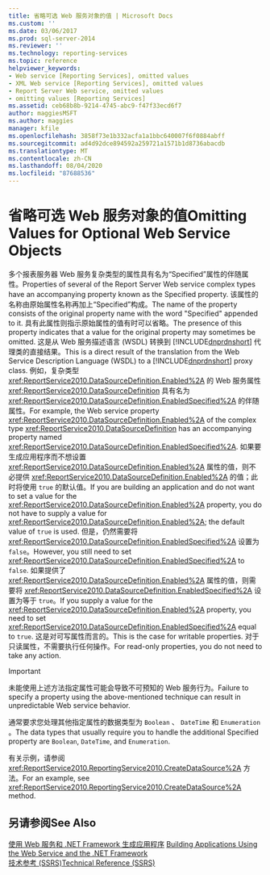 ```yaml
---
title: 省略可选 Web 服务对象的值 | Microsoft Docs
ms.custom: ''
ms.date: 03/06/2017
ms.prod: sql-server-2014
ms.reviewer: ''
ms.technology: reporting-services
ms.topic: reference
helpviewer_keywords:
- Web service [Reporting Services], omitted values
- XML Web service [Reporting Services], omitted values
- Report Server Web service, omitted values
- omitting values [Reporting Services]
ms.assetid: ceb68b8b-9214-4745-abc9-f47f33ecd6f7
author: maggiesMSFT
ms.author: maggies
manager: kfile
ms.openlocfilehash: 3858f73e1b332acfa1a1bbc640007f6f0884abff
ms.sourcegitcommit: ad4d92dce894592a259721a1571b1d8736abacdb
ms.translationtype: MT
ms.contentlocale: zh-CN
ms.lasthandoff: 08/04/2020
ms.locfileid: "87688536"
---
```

# <a name="omitting-values-for-optional-web-service-objects"></a><span data-ttu-id="24114-102">省略可选 Web 服务对象的值</span><span class="sxs-lookup"><span data-stu-id="24114-102">Omitting Values for Optional Web Service Objects</span></span>
  <span data-ttu-id="24114-103">多个报表服务器 Web 服务复杂类型的属性具有名为“Specified”属性的伴随属性。</span><span class="sxs-lookup"><span data-stu-id="24114-103">Properties of several of the Report Server Web service complex types have an accompanying property known as the Specified property.</span></span> <span data-ttu-id="24114-104">该属性的名称由原始属性名称再加上“Specified”构成。</span><span class="sxs-lookup"><span data-stu-id="24114-104">The name of the property consists of the original property name with the word "Specified" appended to it.</span></span> <span data-ttu-id="24114-105">具有此属性则指示原始属性的值有时可以省略。</span><span class="sxs-lookup"><span data-stu-id="24114-105">The presence of this property indicates that a value for the original property may sometimes be omitted.</span></span> <span data-ttu-id="24114-106">这是从 Web 服务描述语言 (WSDL) 转换到 [!INCLUDE[dnprdnshort](../../../includes/dnprdnshort-md.md)] 代理类的直接结果。</span><span class="sxs-lookup"><span data-stu-id="24114-106">This is a direct result of the translation from the Web Service Description Language (WSDL) to a [!INCLUDE[dnprdnshort](../../../includes/dnprdnshort-md.md)] proxy class.</span></span> <span data-ttu-id="24114-107">例如，复杂类型 <xref:ReportService2010.DataSourceDefinition.Enabled%2A> 的 Web 服务属性 <xref:ReportService2010.DataSourceDefinition> 具有名为 <xref:ReportService2010.DataSourceDefinition.EnabledSpecified%2A> 的伴随属性。</span><span class="sxs-lookup"><span data-stu-id="24114-107">For example, the Web service property <xref:ReportService2010.DataSourceDefinition.Enabled%2A> of the complex type <xref:ReportService2010.DataSourceDefinition> has an accompanying property named <xref:ReportService2010.DataSourceDefinition.EnabledSpecified%2A>.</span></span> <span data-ttu-id="24114-108">如果要生成应用程序而不想设置 <xref:ReportService2010.DataSourceDefinition.Enabled%2A> 属性的值，则不必提供 <xref:ReportService2010.DataSourceDefinition.Enabled%2A> 的值；此时将使用 `true` 的默认值。</span><span class="sxs-lookup"><span data-stu-id="24114-108">If you are building an application and do not want to set a value for the <xref:ReportService2010.DataSourceDefinition.Enabled%2A> property, you do not have to supply a value for <xref:ReportService2010.DataSourceDefinition.Enabled%2A>; the default value of `true` is used.</span></span> <span data-ttu-id="24114-109">但是，仍然需要将 <xref:ReportService2010.DataSourceDefinition.EnabledSpecified%2A> 设置为 `false`。</span><span class="sxs-lookup"><span data-stu-id="24114-109">However, you still need to set <xref:ReportService2010.DataSourceDefinition.EnabledSpecified%2A> to `false`.</span></span> <span data-ttu-id="24114-110">如果提供了 <xref:ReportService2010.DataSourceDefinition.Enabled%2A> 属性的值，则需要将 <xref:ReportService2010.DataSourceDefinition.EnabledSpecified%2A> 设置为等于 `true`。</span><span class="sxs-lookup"><span data-stu-id="24114-110">If you supply a value for the <xref:ReportService2010.DataSourceDefinition.Enabled%2A> property, you need to set <xref:ReportService2010.DataSourceDefinition.EnabledSpecified%2A> equal to `true`.</span></span> <span data-ttu-id="24114-111">这是对可写属性而言的。</span><span class="sxs-lookup"><span data-stu-id="24114-111">This is the case for writable properties.</span></span> <span data-ttu-id="24114-112">对于只读属性，不需要执行任何操作。</span><span class="sxs-lookup"><span data-stu-id="24114-112">For read-only properties, you do not need to take any action.</span></span>  
  
> [!IMPORTANT]  
>  <span data-ttu-id="24114-113">未能使用上述方法指定属性可能会导致不可预知的 Web 服务行为。</span><span class="sxs-lookup"><span data-stu-id="24114-113">Failure to specify a property using the above-mentioned technique can result in unpredictable Web service behavior.</span></span>  
  
 <span data-ttu-id="24114-114">通常要求您处理其他指定属性的数据类型为 `Boolean` 、 `DateTime` 和 `Enumeration` 。</span><span class="sxs-lookup"><span data-stu-id="24114-114">The data types that usually require you to handle the additional Specified property are `Boolean`, `DateTime`, and `Enumeration`.</span></span>  
  
 <span data-ttu-id="24114-115">有关示例，请参阅 <xref:ReportService2010.ReportingService2010.CreateDataSource%2A> 方法。</span><span class="sxs-lookup"><span data-stu-id="24114-115">For an example, see <xref:ReportService2010.ReportingService2010.CreateDataSource%2A> method.</span></span>  
  
## <a name="see-also"></a><span data-ttu-id="24114-116">另请参阅</span><span class="sxs-lookup"><span data-stu-id="24114-116">See Also</span></span>  
 <span data-ttu-id="24114-117">[使用 Web 服务和 .NET Framework 生成应用程序](building-applications-using-the-web-service-and-the-net-framework.md) </span><span class="sxs-lookup"><span data-stu-id="24114-117">[Building Applications Using the Web Service and the .NET Framework](building-applications-using-the-web-service-and-the-net-framework.md) </span></span>  
 [<span data-ttu-id="24114-118">技术参考 (SSRS)</span><span class="sxs-lookup"><span data-stu-id="24114-118">Technical Reference &#40;SSRS&#41;</span></span>](../../technical-reference-ssrs.md)  
  
  
